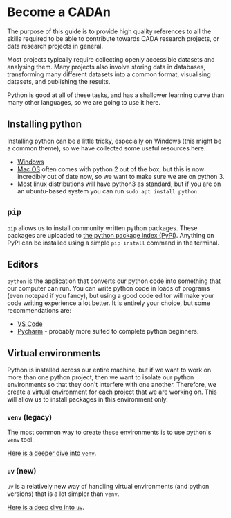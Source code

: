 # Become a CADAn

The purpose of this guide is to provide high quality references to all the skills
required to be able to contribute towards CADA research projects, or data research
projects in general.

Most projects typically require collecting openly accessible datasets and analysing
them. Many projects also involve storing data in databases, transforming many different
datasets into a common format, visualising datasets, and publishing the results.

Python is good at all of these tasks, and has a shallower learning curve than many
other languages, so we are going to use it here.

## Installing python

Installing python can be a little tricky, especially on Windows (this might be a
common theme), so we have collected some useful resources here.

- [Windows](https://phoenixnap.com/kb/how-to-install-python-3-windows)
- [Mac OS](https://www.dataquest.io/blog/installing-python-on-mac/) often comes
with python 2 out of the box, but this is now incredibly out of date now, so we
want to make sure we are on python 3.
- Most linux distributions will have python3 as standard, but if you are on an
ubuntu-based system you can run `sudo apt install python`

## `pip`

`pip` allows us to install community written python packages.
These packages are uploaded to [the python package index (PyPI)](https://pypi.org/).
Anything on PyPI can be installed using a simple `pip install` command in the terminal.

## Editors

`python` is the application that converts our python code into something that
our computer can run.
You can write python code in loads of programs (even notepad if you fancy), but
using a good code editor will make your code writing experience a lot better.
It is entirely your choice, but some recommendations are:

- [VS Code](https://code.visualstudio.com/docs/python/python-tutorial)
- [Pycharm](https://www.jetbrains.com/pycharm/) - probably more suited to complete
python beginners.

## Virtual environments

Python is installed across our entire machine, but if we want to work on more than
one python project, then we want to isolate our python environments so that they
don't interfere with one another.
Therefore, we create a virtual environment for each project that we are working
on.
This will allow us to install packages in this environment only.

### `venv` (legacy)

The most common way to create these environments is to use python's `venv` tool.

[Here is a deeper dive into `venv`](https://realpython.com/python-virtual-environments-a-primer/).

### `uv` (**new**)

`uv` is a relatively new way of handling virtual environments (and python versions)
that is a lot simpler than `venv`.

[Here is a deep dive into `uv`](https://www.saaspegasus.com/guides/uv-deep-dive/).
